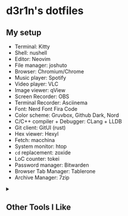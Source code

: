 # d3r1n's dotfiles

## My setup
- Terminal: Kitty
- Shell: nushell
- Editor: Neovim
- File manager: joshuto
- Browser: Chromium/Chrome
- Music player: Spotify
- Video player: VLC
- Image viewer: qView
- Screen Recorder: OBS
- Terminal Recorder: Asciinema
- Font: Nerd Font Fira Code
- Color scheme: Gruvbox, Github Dark, Nord
- C/C++ compiler + Debugger: CLang + LLDB
- Git client: GitUI (rust)
- Hex viewer: Hexyl
- Fetch: macchina
- System monitor: htop
- `cd` replacement: zoxide
- LoC counter: tokei
- Password manager: Bitwarden
- Browser Tab Manager: Tablerone
- Archive Manager: 7zip

<details>
    <summary><h2>Other Tools I Like</h2></summary>

- Disk Usage Statistics GUI: Filelight
- GUI File Manager: Dolphin

</details>
